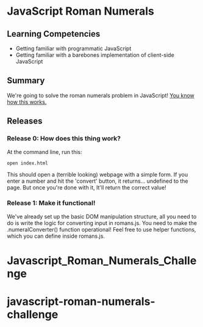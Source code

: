 # JavaScript Roman Numerals

## Learning Competencies

* Getting familiar with programmatic JavaScript
* Getting familiar with a barebones implementation of client-side JavaScript

## Summary

We're going to solve the roman numerals problem in JavaScript!
[You know how this works.](../../../roman-numerals-challenge)

## Releases

### Release 0: How does this thing work?

At the command line, run this:
```
open index.html
```

This should open a (terrible looking) webpage with a simple form. If you enter
a number and hit the 'convert' button, it returns... undefined to the page. But
once you're done with it, It'll return the correct value!

### Release 1: Make it functional!

We've already set up the basic DOM manipulation structure, all you need to do
is write the logic for converting input in romans.js. You need to make the
.numeralConverter() function operational! Feel free to use helper functions,
which you can define inside romans.js.
# Javascript_Roman_Numerals_Challenge
# javascript-roman-numerals-challenge
